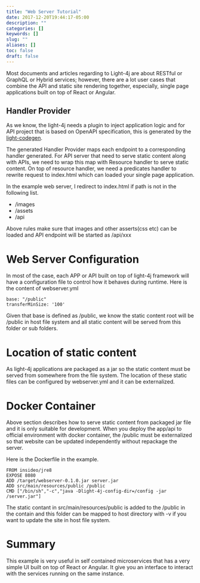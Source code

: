 ```yaml
---
title: "Web Server Tutorial"
date: 2017-12-20T19:44:17-05:00
description: ""
categories: []
keywords: []
slug: ""
aliases: []
toc: false
draft: false
---
```


Most documents and articles regarding to Light-4j are about RESTful or GraphQL or
Hybrid services; however, there are a lot user cases that combine the API and 
static site rendering together, especially, single page applications built on top 
of React or Angular. 

## Handler Provider

As we know, the light-4j needs a plugin to inject application logic and for
API project that is based on OpenAPI specification, this is generated by the
[light-codegen](https://github.com/networknt/light-codegen).

The generated Handler Provider maps each endpoint to a corresponding handler
generated. For API server that need to serve static content along with APIs,
we need to wrap this map with Resource handler to serve static content. On top
of resource handler, we need a predicates handler to rewrite request to index.html
which can loaded your single page application.

In the example web server, I redirect to index.html if path is not in the
following list.

* /images
* /assets
* /api

Above rules make sure that images and other asserts(css etc) can be loaded and
API endpoint will be started as /api/xxx

# Web Server Configuration

In most of the case, each APP or API built on top of light-4j framework will
have a configuration file to control how it behaves during runtime. Here is the
content of webserver.yml

```
base: "/public"
transferMinSize: '100'
```
Given that base is defined as /public, we know the static content root will be
/public in host file system and all static content will be served from this folder
or sub folders.

# Location of static content

As light-4j applications are packaged as a jar so the static content must be
served from somewhere from the file system. The location of these static files
can be configured by webserver.yml and it can be externalized.

# Docker Container

Above section describes how to serve static content from packaged jar file and it 
is only suitable for development. When you deploy the app/api to official environment
with docker container, the /public must be externalized so that website can be updated
independently without repackage the server. 

Here is the Dockerfile in the example.

```
FROM insideo/jre8
EXPOSE 8080
ADD /target/webserver-0.1.0.jar server.jar
ADD src/main/resources/public /public
CMD ["/bin/sh","-c","java -Dlight-4j-config-dir=/config -jar /server.jar"]

```

The static contant in src/main/resources/public is added to the /public in the contain
and this folder can be mapped to host directory with -v if you want to update the site
in host file system. 

# Summary

This example is very useful in self contained microservices that has a very
simple UI built on top of React or Angular. It give you an interface to
interact with the services running on the same instance. 
